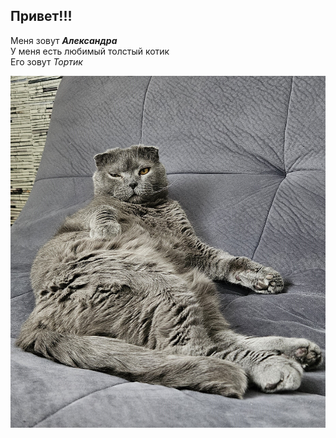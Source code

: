 ## **Привет!!!**  
Меня зовут **_Александра_**   
У меня есть любимый толстый котик   
Его зовут _Тортик_    

![alt text](Tortik-1.png)

